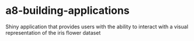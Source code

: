 # a8-building-applications
Shiny application that provides users with the ability to interact with a visual representation of the iris flower dataset

